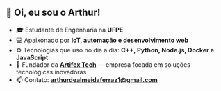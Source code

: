 ## 👋 Oi, eu sou o Arthur!

- 🎓 Estudante de Engenharia na **UFPE**  
- 💻 Apaixonado por **IoT, automação e desenvolvimento web**  
- ⚙️ Tecnologias que uso no dia a dia: **C++, Python, Node.js, Docker e JavaScript**  
- 🚀 Fundador da **[Artifex Tech](https://www.artifextech.com.br)** — empresa focada em soluções tecnológicas inovadoras  
- 📫 Contato: **arthurdealmeidaferraz1@gmail.com**



<!--
**Feratin0s/Feratin0s** is a ✨ _special_ ✨ repository because its `README.md` (this file) appears on your GitHub profile.

Here are some ideas to get you started:

- 🔭 I’m currently working on ...
- 🌱 I’m currently learning ...
- 👯 I’m looking to collaborate on ...
- 🤔 I’m looking for help with ...
- 💬 Ask me about ...
- 📫 How to reach me: ...
- 😄 Pronouns: ...
- ⚡ Fun fact: ...
-->
